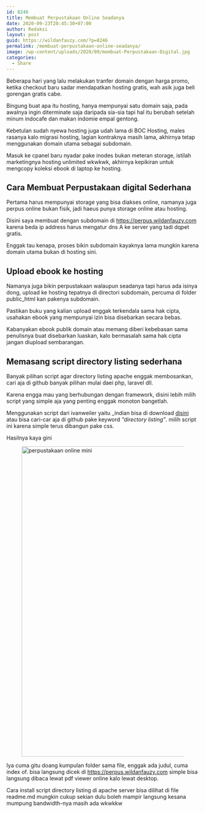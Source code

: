 ```yaml
---
id: 8246
title: Membuat Perpustakaan Online Seadanya
date: 2020-09-23T20:45:30+07:00
author: Redaksi
layout: post
guid: https://wildanfauzy.com/?p=8246
permalink: /membuat-perpustakaan-online-seadanya/
image: /wp-content/uploads/2020/09/membuat-Perpustakaan-Digital.jpg
categories:
  - Share
---
```

<p class="has-drop-cap">
  Beberapa hari yang lalu melakukan tranfer domain dengan harga promo, ketika checkout baru sadar mendapatkan hosting gratis, wah asik juga beli gorengan gratis cabe.
</p>

Bingung buat apa itu hosting, hanya mempunyai satu domain saja, pada awalnya ingin diterminate saja daripada sia-sia tapi hal itu berubah setelah minum indocafe dan makan indomie empal gentong.

Kebetulan sudah nyewa hosting juga udah lama di BOC Hosting, males rasanya kalo migrasi hosting, lagian kontraknya masih lama, akhirnya tetap menggunakan domain utama sebagai subdomain.

Masuk ke cpanel baru nyadar pake inodes bukan meteran storage, istilah marketingnya hosting unlimited wkwkwk, akhirnya kepikiran untuk mengcopy koleksi ebook di laptop ke hosting.

## Cara Membuat Perpustakaan digital Sederhana 

Pertama harus mempunyai storage yang bisa diakses online, namanya juga perpus online bukan fisik, jadi haeus punya storage online atau hosting.

Disini saya membuat dengan subdomain di <https://perpus.wildanfauzy.com> karena beda ip address harus mengatur dns A ke server yang tadi dqpet gratis.

Enggak tau kenapa, proses bikin subdomain kayaknya lama mungkin karena domain utama bukan di hosting sini.

## Upload ebook ke hosting

Namanya juga bikin perpustakaan walaupun seadanya tapi harus ada isinya dong, upload ke hosting tepatnya di directori subdomain, percuma di folder public_html kan pakenya subdomain.

Pastikan buku yang kalian upload enggak terkendala sama hak cipta, usahakan ebook yang mempunyai izin bisa disebarkan secara bebas.

Kabanyakan ebook publik domain atau memang diberi kebebasan sama penulisnya buat disebarkan luaskan, kalo bermasalah sama hak cipta jangan diupload sembarangan. 

## Memasang script directory listing sederhana

Banyak pilihan script agar directory listing apache enggak membosankan, cari aja di github banyak pilihan mulai daei php, laravel dll.

Karena engga mau yang berhubungan dengan framework, disini lebih milih script yang simple aja yang penting enggak monoton bangetlah. 

Menggunakan script dari ivanweiler yaitu _indian bisa di download <a rel="noreferrer noopener" href="https://github.com/ivanweiler/_indian" target="_blank">disini</a> atau bisa cari-car aja di github pake keyword _&#8220;directory listing&#8221;_. milih script ini karena simple terus dibangun pake css.

Hasilnya kaya gini <figure class="wp-block-image size-large">

<img loading="lazy" width="1080" height="811" src="https://wildanfauzy.com/wp-content/uploads/2020/09/20200923_203403.jpg" alt="perpustakaan online mini" class="wp-image-8247" /> </figure> 

Iya cuma gitu doang kumpulan folder sama file, enggak ada judul, cuma index of. bisa langsung dicek di <https://perpus.wildanfauzy.com> simple bisa langsung dibaca lewat pdf viewer online kalo lewat desktop.

Cara install script directory listing di apache server bisa dilihat di file readme.md mungkin cukup sekian dulu boleh mampir langsung kesana mumpung bandwidth-nya masih ada wkwkkw